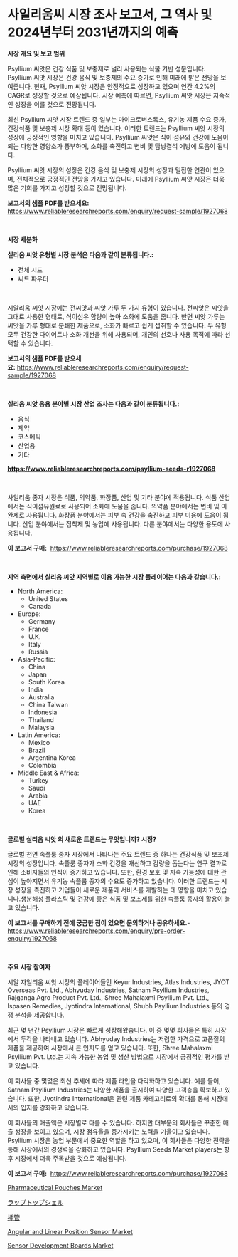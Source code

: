 <p><h1>사일리움씨 시장 조사 보고서, 그 역사 및 2024년부터 2031년까지의 예측</h1></p><p><strong>시장 개요 및 보고 범위</strong></p>
<p><p>Psyllium 씨앗은 건강 식품 및 보충제로 널리 사용되는 식물 기반 성분입니다. Psyllium 씨앗 시장은 건강 음식 및 보충제의 수요 증가로 인해 미래에 밝은 전망을 보여줍니다. 현재, Psyllium 씨앗 시장은 안정적으로 성장하고 있으며 연간 4.2%의 CAGR로 성장할 것으로 예상됩니다. 시장 예측에 따르면, Psyllium 씨앗 시장은 지속적인 성장을 이룰 것으로 전망됩니다. </p><p>최신 Psyllium 씨앗 시장 트렌드 중 일부는 마이크로버스톡스, 유기농 제품 수요 증가, 건강식품 및 보충제 시장 확대 등이 있습니다. 이러한 트렌드는 Psyllium 씨앗 시장의 성장에 긍정적인 영향을 미치고 있습니다. Psyllium 씨앗은 식이 섬유와 건강에 도움이 되는 다양한 영양소가 풍부하며, 소화를 촉진하고 변비 및 담낭결석 예방에 도움이 됩니다.</p><p>Psyllium 씨앗 시장의 성장은 건강 음식 및 보충제 시장의 성장과 밀접한 연관이 있으며, 전체적으로 긍정적인 전망을 가지고 있습니다. 미래에 Psyllium 씨앗 시장은 더욱 많은 기회를 가지고 성장할 것으로 전망됩니다.</p></p>
<p><strong>보고서의 샘플 PDF를 받으세요:</strong> <a href="https://www.reliableresearchreports.com/enquiry/request-sample/1927068">https://www.reliableresearchreports.com/enquiry/request-sample/1927068</a></p>
<p>&nbsp;</p>
<p><strong>시장 세분화</strong></p>
<p><strong>실리움 씨앗 유형별 시장 분석은 다음과 같이 분류됩니다.:</strong></p>
<p><ul><li>전체 시드</li><li>씨드 파우더</li></ul></p>
<p>&nbsp;</p>
<p><p>시알리움 씨앗 시장에는 전씨앗과 씨앗 가루 두 가지 유형이 있습니다. 전씨앗은 씨앗을 그대로 사용한 형태로, 식이섬유 함량이 높아 소화에 도움을 줍니다. 반면 씨앗 가루는 씨앗을 가루 형태로 분쇄한 제품으로, 소화가 빠르고 쉽게 섭취할 수 있습니다. 두 유형 모두 건강한 다이어트나 소화 개선을 위해 사용되며, 개인의 선호나 사용 목적에 따라 선택할 수 있습니다.</p></p>
<p><strong>보고서의 샘플 PDF를 받으세요:</strong>&nbsp;<a href="https://www.reliableresearchreports.com/enquiry/request-sample/1927068">https://www.reliableresearchreports.com/enquiry/request-sample/1927068</a></p>
<p>&nbsp;</p>
<p><strong> 실리움 씨앗 응용 분야별 시장 산업 조사는 다음과 같이 분류됩니다.:</strong></p>
<p><ul><li>음식</li><li>제약</li><li>코스메틱</li><li>산업용</li><li>기타</li></ul></p>
<p><strong><a href="https://www.reliableresearchreports.com/psyllium-seeds-r1927068">https://www.reliableresearchreports.com/psyllium-seeds-r1927068</a></strong></p>
<p>&nbsp;</p>
<p><p>사일리움 종자 시장은 식품, 의약품, 화장품, 산업 및 기타 분야에 적용됩니다. 식품 산업에서는 식이섬유원료로 사용되어 소화에 도움을 줍니다. 의약품 분야에서는 변비 및 이완제로 사용됩니다. 화장품 분야에서는 피부 속 건강을 촉진하고 피부 미용에 도움이 됩니다. 산업 분야에서는 접착제 및 농업에 사용됩니다. 다른 분야에서는 다양한 용도에 사용됩니다.</p></p>
<p><strong>이 보고서 구매:</strong>&nbsp; <a href="https://www.reliableresearchreports.com/purchase/1927068">https://www.reliableresearchreports.com/purchase/1927068</a></p>
<p>&nbsp;</p>
<p><strong>지역 측면에서 실리움 씨앗 지역별로 이용 가능한 시장 플레이어는 다음과 같습니다.:</strong></p>
<p><ul>
    <li>
        North America:
        <ul>
            <li>United States</li>
            <li>Canada</li>
        </ul>
    </li>
    <li>
        Europe:
        <ul>
            <li>Germany</li>
            <li>France</li>
            <li>U.K.</li>
            <li>Italy</li>
            <li>Russia</li>
        </ul>
    </li>
    <li>
        Asia-Pacific:
        <ul>
            <li>China</li>
            <li>Japan</li>
            <li>South Korea</li>
            <li>India</li>
            <li>Australia</li>
            <li>China Taiwan</li>
            <li>Indonesia</li>
            <li>Thailand</li>
            <li>Malaysia</li>
        </ul>
    </li>
    <li>
        Latin America:
        <ul>
            <li>Mexico</li>
            <li>Brazil</li>
            <li>Argentina Korea</li>
            <li>Colombia</li>
        </ul>
    </li>
    <li>
        Middle East & Africa:
        <ul>
            <li>Turkey</li>
            <li>Saudi</li>
            <li>Arabia</li>
            <li>UAE</li>
            <li>Korea</li>
        </ul>
    </li>
    </ul></p>
<p>&nbsp;</p>
<p><strong>글로벌 실리움 씨앗 의 새로운 트렌드는 무엇입니까? 시장?</strong></p>
<p><p>글로벌 천연 속플룸 종자 시장에서 나타나는 주요 트렌드 중 하나는 건강식품 및 보조제 시장의 성장입니다. 속플룸 종자가 소화 건강을 개선하고 감량을 돕는다는 연구 결과로 인해 소비자들의 인식이 증가하고 있습니다. 또한, 환경 보호 및 지속 가능성에 대한 관심이 높아지면서 유기농 속플룸 종자의 수요도 증가하고 있습니다. 이러한 트렌드는 시장 성장을 촉진하고 기업들이 새로운 제품과 서비스를 개발하는 데 영향을 미치고 있습니다.생분해성 플라스틱 및 건강에 좋은 식품 및 보조제를 위한 속플룸 종자의 활용이 늘고 있습니다.</p></p>
<p><strong>이 보고서를 구매하기 전에 궁금한 점이 있으면 문의하거나 공유하세요.</strong>- <a href="https://www.reliableresearchreports.com/enquiry/pre-order-enquiry/1927068">https://www.reliableresearchreports.com/enquiry/pre-order-enquiry/1927068</a></p>
<p>&nbsp;</p>
<p><strong>주요 시장 참여자</strong></p>
<p><p>시알 자일리움 씨앗 시장의 플레이어들인 Keyur Industries, Atlas Industries, JYOT Overseas Pvt. Ltd., Abhyuday Industries, Satnam Psyllium Industries, Rajganga Agro Product Pvt. Ltd., Shree Mahalaxmi Psyllium Pvt. Ltd., Ispasen Remedies, Jyotindra International, Shubh Psyllium Industries 등의 경쟁 분석을 제공합니다.</p><p>최근 몇 년간 Psyllium 시장은 빠르게 성장해왔습니다. 이 중 몇몇 회사들은 특히 시장에서 두각을 나타내고 있습니다. Abhyuday Industries는 저렴한 가격으로 고품질의 제품을 제공하여 시장에서 큰 인지도를 얻고 있습니다. 또한, Shree Mahalaxmi Psyllium Pvt. Ltd.는 지속 가능한 농업 및 생산 방법으로 시장에서 긍정적인 평가를 받고 있습니다.</p><p>이 회사들 중 몇몇은 최신 추세에 따라 제품 라인을 다각화하고 있습니다. 예를 들어, Satnam Psyllium Industries는 다양한 제품을 출시하여 다양한 고객층을 확보하고 있습니다. 또한, Jyotindra International은 관련 제품 카테고리로의 확대를 통해 시장에서의 입지를 강화하고 있습니다.</p><p>이 회사들의 매출액은 시장별로 다를 수 있습니다. 하지만 대부분의 회사들은 꾸준한 매출 성장을 보이고 있으며, 시장 점유율을 증가시키는 노력을 기울이고 있습니다. Psyllium 시장은 농업 부문에서 중요한 역할을 하고 있으며, 이 회사들은 다양한 전략을 통해 시장에서의 경쟁력을 강화하고 있습니다. Psyllium Seeds Market players는 향후 시장에서 더욱 주목받을 것으로 예상됩니다.</p></p>
<p><strong>이 보고서 구매:</strong>&nbsp;&nbsp;<a href="https://www.reliableresearchreports.com/purchase/1927068">https://www.reliableresearchreports.com/purchase/1927068</a></p>
<p><p><a href="https://github.com/Sinjinluong3e0awx2m195k76/Market-Research-Report-List-2/blob/main/pharmaceutical-pouches-market.md">Pharmaceutical Pouches Market</a></p><p><a href="https://medium.com/@s.guest01/%E3%83%A9%E3%83%83%E3%83%97%E3%83%88%E3%83%83%E3%83%97%E3%82%B7%E3%82%A7%E3%83%AB%E5%B8%82%E5%A0%B4%E3%81%AE%E5%88%86%E6%9E%90-%E3%81%9D%E3%81%AEcagr-%E5%B8%82%E5%A0%B4%E3%82%BB%E3%82%B0%E3%83%A1%E3%83%B3%E3%83%86%E3%83%BC%E3%82%B7%E3%83%A7%E3%83%B3-%E3%81%8A%E3%82%88%E3%81%B3%E3%82%B0%E3%83%AD%E3%83%BC%E3%83%90%E3%83%AB%E7%94%A3%E6%A5%AD%E6%A6%82%E8%A6%81-7f2a2f8cadad">ラップトップシェル</a></p><p><a href="https://medium.com/@reyeshowell66/%E3%82%A4%E3%83%B3%E3%83%81%E3%83%A5%E3%83%99%E3%83%BC%E3%82%B7%E3%83%A7%E3%83%B3%E5%B8%82%E5%A0%B4%E6%8C%87%E6%A8%99%E3%81%AE%E8%A7%A3%E8%AA%AD-%E5%B8%82%E5%A0%B4%E3%82%B7%E3%82%A7%E3%82%A2-%E3%83%88%E3%83%AC%E3%83%B3%E3%83%89-%E6%88%90%E9%95%B7%E3%83%91%E3%82%BF%E3%83%BC%E3%83%B3-b6c1303e8624">挿管</a></p><p><a href="https://www.linkedin.com/pulse/angular-linear-position-sensor-market-trends-forecast-competitive-a23oc?trackingId=Rzfvz2gAhgi6dfXZPOGeFw%3D%3D">Angular and Linear Position Sensor Market</a></p><p><a href="https://www.linkedin.com/pulse/analyzing-sensor-development-boards-market-global-industry-3bqgc?trackingId=tmdABSP9jGr41xavj8DADA%3D%3D">Sensor Development Boards Market</a></p></p>